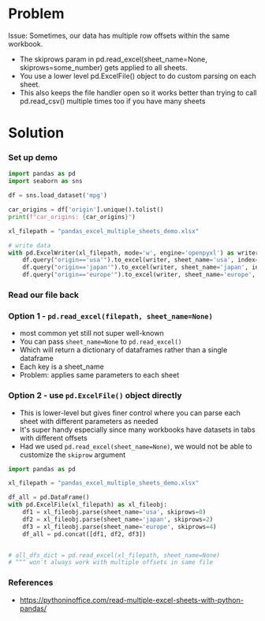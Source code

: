 # Problem
Issue: Sometimes, our data has multiple row offsets within the same workbook.
* The skiprows param in pd.read_excel(sheet_name=None, skiprows=some_number)  gets applied to all sheets.
* You use a lower level pd.ExcelFile() object to do custom parsing on each sheet. 
* This also keeps the file handler open so it works better than trying to call pd.read_csv() multiple times too if you have many sheets


# Solution

### Set up demo
```python
import pandas as pd
import seaborn as sns

df = sns.load_dataset('mpg')

car_origins = df['origin'].unique().tolist()
print(f"car_origins: {car_origins}")

xl_filepath = "pandas_excel_multiple_sheets_demo.xlsx"

# write data
with pd.ExcelWriter(xl_filepath, mode='w', engine='openpyxl') as writer:
    df.query("origin=='usa'").to_excel(writer, sheet_name='usa', index=False, startrow=0)
    df.query("origin=='japan'").to_excel(writer, sheet_name='japan', index=False, startrow=2)
    df.query("origin=='europe'").to_excel(writer, sheet_name='europe', index=False, startrow=4)
```

### Read our file back

### Option 1 - `pd.read_excel(filepath, sheet_name=None)`
* most common yet still not super well-known
* You can pass `sheet_name=None` to `pd.read_excel()`
* Which will return a dictionary of dataframes rather than a single dataframe
* Each key is a sheet_name
* Problem: applies same parameters to each sheet

### Option 2 - use `pd.ExcelFile()` object directly
* This is lower-level but gives finer control where you can parse each sheet with different parameters as needed
* It's super handy especially since many workbooks have datasets in tabs with different offsets
* Had we used `pd.read_excel(sheet_name=None)`, we would not be able to customize the `skiprow` argument

```python
import pandas as pd

xl_filepath = "pandas_excel_multiple_sheets_demo.xlsx"

df_all = pd.DataFrame()
with pd.ExcelFile(xl_filepath) as xl_fileobj:
    df1 = xl_fileobj.parse(sheet_name='usa', skiprows=0)
    df2 = xl_fileobj.parse(sheet_name='japan', skiprows=2)
    df3 = xl_fileobj.parse(sheet_name='europe', skiprows=4)
    df_all = pd.concat([df1, df2, df3])


# all_dfs_dict = pd.read_excel(xl_filepath, sheet_name=None)
# ^^^ won't always work with multiple offsets in same file
```

### References
* https://pythoninoffice.com/read-multiple-excel-sheets-with-python-pandas/
